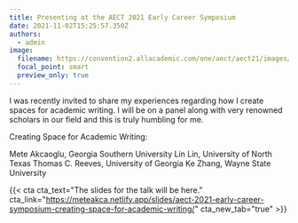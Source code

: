 ```yaml
---
title: Presenting at the AECT 2021 Early Career Symposium
date: 2021-11-02T15:25:57.350Z
authors:
  - admin
image:
  filename: https://convention2.allacademic.com/one/aect/aect21/images/mobile_logo.png
  focal_point: smart
  preview_only: true
---
```

I was recently invited to share my experiences regarding how I create spaces for academic writing. I will be on a panel along with very renowned scholars in our field and this is truly humbling for me.

Creating Space for Academic Writing:
Mete Akcaoglu, Georgia Southern UniversityLin Lin, University of North TexasThomas C. Reeves, University of GeorgiaKe Zhang, Wayne State University

{{< cta cta_text="The slides for the talk will be here." cta_link="https://meteakca.netlify.app/slides/aect-2021-early-career-symposium-creating-space-for-academic-writing/" cta_new_tab="true" >}}